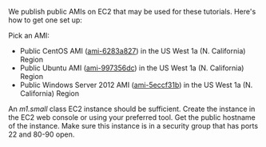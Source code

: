 We publish public AMIs on EC2 that may be used for these tutorials. Here's how to get one set up:

Pick an AMI:

* Public CentOS AMI ([ami-6283a827](https://console.aws.amazon.com/ec2/v2/home?region=us-west-1#Images:filter=all-images;platform=all-platforms;visibility=public-images;search=ami-6283a827)) in the US West 1a (N. California) Region
* Public Ubuntu AMI ([ami-997356dc](https://console.aws.amazon.com/ec2/v2/home?region=us-west-1#Images:filter=all-images;platform=all-platforms;visibility=public-images;search=ami-997356dc)) in the US West 1a (N. California) Region
* Public Windows Server 2012 AMI ([ami-5eccf31b](https://console.aws.amazon.com/ec2/v2/home?region=us-west-1#Images:filter=all-images;platform=all-platforms;visibility=public-images;search=ami-5eccf31b)) in the US West 1a (N. California) Region

An *m1.small* class EC2 instance should be sufficient. Create the instance in
the EC2 web console or using your preferred tool. Get the public hostname of the
instance. Make sure this instance is in a security group that has ports 22 and
80-90 open.

